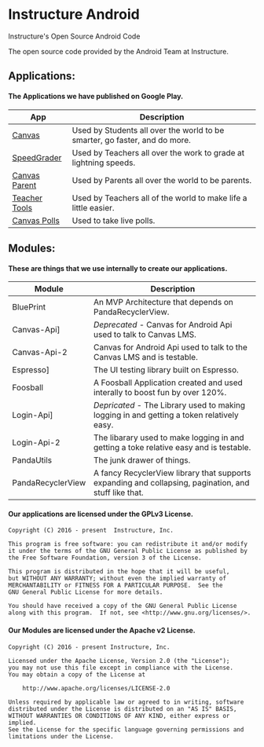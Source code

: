 # Instructure Android

Instructure's Open Source Android Code

The open source code provided by the Android Team at Instructure. 

## Applications:

#### The Applications we have published on Google Play.

App | Description
--- | ---
[Canvas][canvas]              | Used by Students all over the world to be smarter, go faster, and do more. 
[SpeedGrader][speedgrader]    | Used by Teachers all over the work to grade at lightning speeds.
[Canvas Parent][parent]       | Used by Parents all over the world to be parents.
[Teacher Tools][teachertools] | Used by Teachers all of the world to make life a little easier. 
[Canvas Polls][polls]         | Used to take live polls. 

[canvas]: https://play.google.com/store/apps/details?id=com.instructure.candroid
[speedgrader]: https://play.google.com/store/apps/details?id=com.instructure.speedgrader
[parent]: https://play.google.com/store/apps/details?id=com.instructure.parentapp
[teachertools]: https://play.google.com/store/apps/details?id=com.instructure.teacheraid
[polls]: https://play.google.com/store/apps/details?id=com.instructure.androidpolling.app

## Modules:

#### These are things that we use internally to create our applications.

Module | Description
   --- | ---
BluePrint    | An MVP Architecture that depends on PandaRecyclerView. 
Canvas-Api]  | *Deprecated* - Canvas for Android Api used to talk to Canvas LMS.
Canvas-Api-2 | Canvas for Android Api used to talk to the Canvas LMS and is testable.
Espresso]    | The UI testing library built on Espresso.
Foosball     | A Foosball Application created and used interally to boost fun by over 120%.
Login-Api]   | *Depricated* - The Library used to making logging in and getting a token relatively easy. 
Login-Api-2  | The libarary used to make logging in and getting a toke relative easy and is testable. 
PandaUtils   | The junk drawer of things.
PandaRecyclerView | A fancy RecyclerView library that supports expanding and collapsing, pagination, and stuff like that.


#### Our applications are licensed under the GPLv3 License.

```
Copyright (C) 2016 - present  Instructure, Inc.
 
This program is free software: you can redistribute it and/or modify
it under the terms of the GNU General Public License as published by
the Free Software Foundation, version 3 of the License.

This program is distributed in the hope that it will be useful,
but WITHOUT ANY WARRANTY; without even the implied warranty of
MERCHANTABILITY or FITNESS FOR A PARTICULAR PURPOSE.  See the
GNU General Public License for more details.

You should have received a copy of the GNU General Public License
along with this program.  If not, see <http://www.gnu.org/licenses/>.
 ```

#### Our Modules are licensed under the Apache v2 License.

```
Copyright (C) 2016 - present Instructure, Inc.

Licensed under the Apache License, Version 2.0 (the "License");
you may not use this file except in compliance with the License.
You may obtain a copy of the License at
 
    http://www.apache.org/licenses/LICENSE-2.0
 
Unless required by applicable law or agreed to in writing, software
distributed under the License is distributed on an "AS IS" BASIS,
WITHOUT WARRANTIES OR CONDITIONS OF ANY KIND, either express or implied.
See the License for the specific language governing permissions and
limitations under the License.
```

